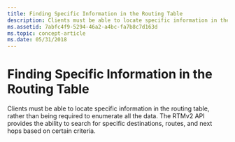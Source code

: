 ```yaml
---
title: Finding Specific Information in the Routing Table
description: Clients must be able to locate specific information in the routing table, rather than being required to enumerate all the data. The RTMv2 API provides the ability to search for specific destinations, routes, and next hops based on certain criteria.
ms.assetid: 7abfc4f9-5294-46a2-a4bc-fa7b8c7d163d
ms.topic: concept-article
ms.date: 05/31/2018
---
```


# Finding Specific Information in the Routing Table

Clients must be able to locate specific information in the routing table, rather than being required to enumerate all the data. The RTMv2 API provides the ability to search for specific destinations, routes, and next hops based on certain criteria.

 

 




